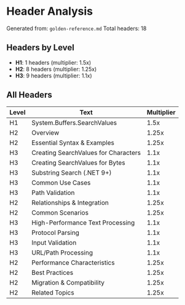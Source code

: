 # Header Analysis

Generated from: `golden-reference.md`
Total headers: 18

## Headers by Level

- **H1**: 1 headers (multiplier: 1.5x)
- **H2**: 8 headers (multiplier: 1.25x)
- **H3**: 9 headers (multiplier: 1.1x)

## All Headers

| Level | Text | Multiplier |
|-------|------|------------|
| H1 | System.Buffers.SearchValues | 1.5x |
| H2 | Overview | 1.25x |
| H2 | Essential Syntax & Examples | 1.25x |
| H3 | Creating SearchValues for Characters | 1.1x |
| H3 | Creating SearchValues for Bytes | 1.1x |
| H3 | Substring Search (.NET 9+) | 1.1x |
| H3 | Common Use Cases | 1.1x |
| H3 | Path Validation | 1.1x |
| H2 | Relationships & Integration | 1.25x |
| H2 | Common Scenarios | 1.25x |
| H3 | High-Performance Text Processing | 1.1x |
| H3 | Protocol Parsing | 1.1x |
| H3 | Input Validation | 1.1x |
| H3 | URL/Path Processing | 1.1x |
| H2 | Performance Characteristics | 1.25x |
| H2 | Best Practices | 1.25x |
| H2 | Migration & Compatibility | 1.25x |
| H2 | Related Topics | 1.25x |
